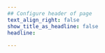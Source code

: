 ```yaml
---
## Configure header of page
text_align_right: false
show_title_as_headline: false
headline: 
  
---
```


<!-- this is a subheadline -->

